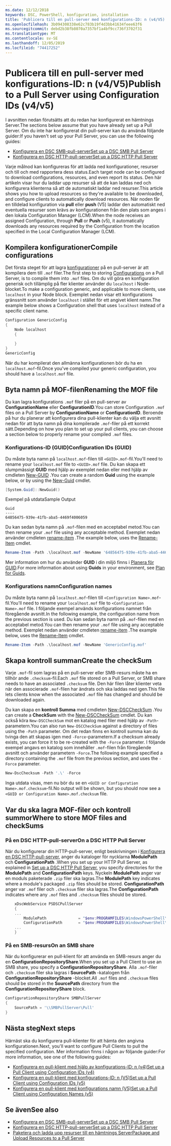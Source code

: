 ```yaml
---
ms.date: 12/12/2018
keywords: DSC, PowerShell, konfiguration, installation
title: 'Publicera till en pull-server med konfigurations-ID: n (v4/V5)'
ms.openlocfilehash: 3b094308338e62c783b19f4d3bb41634feee63f6
ms.sourcegitcommit: debd2b38fb8070a7357bf1a4bf9cc736f3702f31
ms.translationtype: MT
ms.contentlocale: sv-SE
ms.lasthandoff: 12/05/2019
ms.locfileid: "74417252"
---
```

# <a name="publish-to-a-pull-server-using-configuration-ids-v4v5"></a><span data-ttu-id="8f1de-103">Publicera till en pull-server med konfigurations-ID: n (v4/V5)</span><span class="sxs-lookup"><span data-stu-id="8f1de-103">Publish to a Pull Server using Configuration IDs (v4/v5)</span></span>

<span data-ttu-id="8f1de-104">I avsnitten nedan förutsätts att du redan har konfigurerat en hämtnings Server.</span><span class="sxs-lookup"><span data-stu-id="8f1de-104">The sections below assume that you have already set up a Pull Server.</span></span> <span data-ttu-id="8f1de-105">Om du inte har konfigurerat din pull-server kan du använda följande guider:</span><span class="sxs-lookup"><span data-stu-id="8f1de-105">If you haven't set up your Pull Server, you can use the following guides:</span></span>

- [<span data-ttu-id="8f1de-106">Konfigurera en DSC SMB-pull-server</span><span class="sxs-lookup"><span data-stu-id="8f1de-106">Set up a DSC SMB Pull Server</span></span>](pullServerSmb.md)
- [<span data-ttu-id="8f1de-107">Konfigurera en DSC HTTP-pull-server</span><span class="sxs-lookup"><span data-stu-id="8f1de-107">Set up a DSC HTTP Pull Server</span></span>](pullServer.md)

<span data-ttu-id="8f1de-108">Varje målnod kan konfigureras för att ladda ned konfigurationer, resurser och till och med rapportera dess status.</span><span class="sxs-lookup"><span data-stu-id="8f1de-108">Each target node can be configured to download configurations, resources, and even report its status.</span></span> <span data-ttu-id="8f1de-109">Den här artikeln visar hur du laddar upp resurser så att de kan laddas ned och konfigurera klienterna så att de automatiskt laddar ned resurser.</span><span class="sxs-lookup"><span data-stu-id="8f1de-109">This article shows you how to upload resources so they're available to be downloaded, and configure clients to automatically download resources.</span></span> <span data-ttu-id="8f1de-110">När noden får en tilldelad konfiguration via **pull** eller **push** (V5) laddar den automatiskt ned eventuella resurser som krävs av konfigurationen från den plats som anges i den lokala Configuration Manager (LCM).</span><span class="sxs-lookup"><span data-stu-id="8f1de-110">When the node receives an assigned Configuration, through **Pull** or **Push** (v5), it automatically downloads any resources required by the Configuration from the location specified in the Local Configuration Manager (LCM).</span></span>

## <a name="compile-configurations"></a><span data-ttu-id="8f1de-111">Kompilera konfigurationer</span><span class="sxs-lookup"><span data-stu-id="8f1de-111">Compile configurations</span></span>

<span data-ttu-id="8f1de-112">Det första steget för att lagra [konfigurationer](../configurations/configurations.md) på en pull-server är att kompilera dem till `.mof` filer.</span><span class="sxs-lookup"><span data-stu-id="8f1de-112">The first step to storing [Configurations](../configurations/configurations.md) on a Pull Server, is to compile them into `.mof` files.</span></span> <span data-ttu-id="8f1de-113">Om du vill göra en konfiguration generisk och tillämplig på fler klienter använder du `localhost` i Node-blocket.</span><span class="sxs-lookup"><span data-stu-id="8f1de-113">To make a configuration generic, and applicable to more clients, use `localhost` in your Node block.</span></span> <span data-ttu-id="8f1de-114">Exemplet nedan visar ett konfigurations gränssnitt som använder `localhost` i stället för ett angivet klient namn.</span><span class="sxs-lookup"><span data-stu-id="8f1de-114">The example below shows a Configuration shell that uses `localhost` instead of a specific client name.</span></span>

```powershell
Configuration GenericConfig
{
    Node localhost
    {

    }
}
GenericConfig
```

<span data-ttu-id="8f1de-115">När du har kompilerat den allmänna konfigurationen bör du ha en `localhost.mof`-fil.</span><span class="sxs-lookup"><span data-stu-id="8f1de-115">Once you've compiled your generic configuration, you should have a `localhost.mof` file.</span></span>

## <a name="renaming-the-mof-file"></a><span data-ttu-id="8f1de-116">Byta namn på MOF-filen</span><span class="sxs-lookup"><span data-stu-id="8f1de-116">Renaming the MOF file</span></span>

<span data-ttu-id="8f1de-117">Du kan lagra konfigurations `.mof` filer på en pull-server av **ConfigurationName** eller **ConfigurationID**.</span><span class="sxs-lookup"><span data-stu-id="8f1de-117">You can store Configuration `.mof` files on a Pull Server by **ConfigurationName** or **ConfigurationID**.</span></span> <span data-ttu-id="8f1de-118">Beroende på hur du planerar att konfigurera dina pull-klienter kan du välja ett avsnitt nedan för att byta namn på dina kompilerade `.mof`-filer på ett korrekt sätt.</span><span class="sxs-lookup"><span data-stu-id="8f1de-118">Depending on how you plan to set up your pull clients, you can choose a section below to properly rename your compiled `.mof` files.</span></span>

### <a name="configuration-ids-guid"></a><span data-ttu-id="8f1de-119">Konfigurations-ID (GUID)</span><span class="sxs-lookup"><span data-stu-id="8f1de-119">Configuration IDs (GUID)</span></span>

<span data-ttu-id="8f1de-120">Du måste byta namn på `localhost.mof`-filen till `<GUID>.mof`-fil.</span><span class="sxs-lookup"><span data-stu-id="8f1de-120">You'll need to rename your `localhost.mof` file to `<GUID>.mof` file.</span></span> <span data-ttu-id="8f1de-121">Du kan skapa ett slumpmässigt **GUID** med hjälp av exemplet nedan eller med hjälp av cmdleten [New-GUID](/powershell/module/microsoft.powershell.utility/new-guid) .</span><span class="sxs-lookup"><span data-stu-id="8f1de-121">You can create a random **Guid** using the example below, or by using the [New-Guid](/powershell/module/microsoft.powershell.utility/new-guid) cmdlet.</span></span>

```powershell
[System.Guid]::NewGuid()
```

<span data-ttu-id="8f1de-122">Exempel på utdata</span><span class="sxs-lookup"><span data-stu-id="8f1de-122">Sample Output</span></span>

```Output
Guid
----
64856475-939e-41fb-aba5-4469f4006059
```

<span data-ttu-id="8f1de-123">Du kan sedan byta namn på `.mof`-filen med en acceptabel metod.</span><span class="sxs-lookup"><span data-stu-id="8f1de-123">You can then rename your `.mof` file using any acceptable method.</span></span> <span data-ttu-id="8f1de-124">Exemplet nedan använder cmdleten [rename-item](/powershell/module/microsoft.powershell.management/rename-item) .</span><span class="sxs-lookup"><span data-stu-id="8f1de-124">The example below, uses the [Rename-Item](/powershell/module/microsoft.powershell.management/rename-item) cmdlet.</span></span>

```powershell
Rename-Item -Path .\localhost.mof -NewName '64856475-939e-41fb-aba5-4469f4006059.mof'
```

<span data-ttu-id="8f1de-125">Mer information om hur du använder **GUID** i din miljö finns i [Planera för GUID](/powershell/scripting/dsc/secureserver#guids).</span><span class="sxs-lookup"><span data-stu-id="8f1de-125">For more information about using **Guids** in your environment, see [Plan for Guids](/powershell/scripting/dsc/secureserver#guids).</span></span>

### <a name="configuration-names"></a><span data-ttu-id="8f1de-126">Konfigurations namn</span><span class="sxs-lookup"><span data-stu-id="8f1de-126">Configuration names</span></span>

<span data-ttu-id="8f1de-127">Du måste byta namn på `localhost.mof`-filen till `<Configuration Name>.mof`-fil.</span><span class="sxs-lookup"><span data-stu-id="8f1de-127">You'll need to rename your `localhost.mof` file to `<Configuration Name>.mof` file.</span></span> <span data-ttu-id="8f1de-128">I följande exempel används konfigurations namnet från föregående avsnitt.</span><span class="sxs-lookup"><span data-stu-id="8f1de-128">In the following example, the configuration name from the previous section is used.</span></span> <span data-ttu-id="8f1de-129">Du kan sedan byta namn på `.mof`-filen med en acceptabel metod.</span><span class="sxs-lookup"><span data-stu-id="8f1de-129">You can then rename your `.mof` file using any acceptable method.</span></span> <span data-ttu-id="8f1de-130">Exemplet nedan använder cmdleten [rename-item](/powershell/module/microsoft.powershell.management/rename-item) .</span><span class="sxs-lookup"><span data-stu-id="8f1de-130">The example below, uses the [Rename-Item](/powershell/module/microsoft.powershell.management/rename-item) cmdlet.</span></span>

```powershell
Rename-Item -Path .\localhost.mof -NewName 'GenericConfig.mof'
```

## <a name="create-the-checksum"></a><span data-ttu-id="8f1de-131">Skapa kontroll summan</span><span class="sxs-lookup"><span data-stu-id="8f1de-131">Create the checkSum</span></span>

<span data-ttu-id="8f1de-132">Varje `.mof`-fil som lagras på en pull-server eller SMB-resurs måste ha en tillhör ande `.checksum`-fil.</span><span class="sxs-lookup"><span data-stu-id="8f1de-132">Each `.mof` file stored on a Pull Server, or SMB share needs to have an associated `.checksum` file.</span></span>
<span data-ttu-id="8f1de-133">Den här filen låter klienter veta när den associerade `.mof`-filen har ändrats och ska laddas ned igen.</span><span class="sxs-lookup"><span data-stu-id="8f1de-133">This file lets clients know when the associated `.mof` file has changed and should be downloaded again.</span></span>

<span data-ttu-id="8f1de-134">Du kan skapa en **kontroll Summa** med cmdleten [New-DSCCheckSum](/powershell/module/psdesiredstateconfiguration/new-dscchecksum) .</span><span class="sxs-lookup"><span data-stu-id="8f1de-134">You can create a **CheckSum** with the [New-DSCCheckSum](/powershell/module/psdesiredstateconfiguration/new-dscchecksum) cmdlet.</span></span> <span data-ttu-id="8f1de-135">Du kan också köra `New-DSCCheckSum` mot en katalog med filer med hjälp av `-Path`-parametern.</span><span class="sxs-lookup"><span data-stu-id="8f1de-135">You can also run `New-DSCCheckSum` against a directory of files using the `-Path` parameter.</span></span>
<span data-ttu-id="8f1de-136">Om det redan finns en kontroll summa kan du tvinga den att skapas igen med `-Force`-parametern.</span><span class="sxs-lookup"><span data-stu-id="8f1de-136">If a checksum already exists, you can force it to be re-created with the `-Force` parameter.</span></span> <span data-ttu-id="8f1de-137">I följande exempel angavs en katalog som innehåller `.mof`-filen från föregående avsnitt och använder parametern `-Force`.</span><span class="sxs-lookup"><span data-stu-id="8f1de-137">The following example specified a directory containing the `.mof` file from the previous section, and uses the `-Force` parameter.</span></span>

```powershell
New-DscChecksum -Path '.\' -Force
```

<span data-ttu-id="8f1de-138">Inga utdata visas, men nu bör du se en `<GUID or Configuration Name>.mof.checksum`-fil.</span><span class="sxs-lookup"><span data-stu-id="8f1de-138">No output will be shown, but you should now see a `<GUID or Configuration Name>.mof.checksum` file.</span></span>

## <a name="where-to-store-mof-files-and-checksums"></a><span data-ttu-id="8f1de-139">Var du ska lagra MOF-filer och kontroll summor</span><span class="sxs-lookup"><span data-stu-id="8f1de-139">Where to store MOF files and checkSums</span></span>

### <a name="on-a-dsc-http-pull-server"></a><span data-ttu-id="8f1de-140">På en DSC HTTP-pull-server</span><span class="sxs-lookup"><span data-stu-id="8f1de-140">On a DSC HTTP Pull Server</span></span>

<span data-ttu-id="8f1de-141">När du konfigurerar din HTTP-pull-server, enligt beskrivningen i [Konfigurera en DSC HTTP-pull-server](pullServer.md), anger du kataloger för nycklarna **ModulePath** och **ConfigurationPath** .</span><span class="sxs-lookup"><span data-stu-id="8f1de-141">When you set up your HTTP Pull Server, as explained in [Set up a DSC HTTP Pull Server](pullServer.md), you specify directories for the **ModulePath** and **ConfigurationPath** keys.</span></span> <span data-ttu-id="8f1de-142">Nyckeln **ModulePath** anger var en moduls paketerade `.zip` filer ska lagras.</span><span class="sxs-lookup"><span data-stu-id="8f1de-142">The **ModulePath** key indicates where a module's packaged `.zip` files should be stored.</span></span> <span data-ttu-id="8f1de-143">**ConfigurationPath** anger var `.mof` filer och `.checksum` filer ska lagras.</span><span class="sxs-lookup"><span data-stu-id="8f1de-143">The **ConfigurationPath** indicates where any `.mof` files and `.checksum` files should be stored.</span></span>

```powershell
    xDscWebService PSDSCPullServer
    {
    ...
        ModulePath              = "$env:PROGRAMFILES\WindowsPowerShell\DscService\Modules"
        ConfigurationPath       = "$env:PROGRAMFILES\WindowsPowerShell\DscService\Configuration"
    ...
    }

```

### <a name="on-an-smb-share"></a><span data-ttu-id="8f1de-144">På en SMB-resurs</span><span class="sxs-lookup"><span data-stu-id="8f1de-144">On an SMB share</span></span>

<span data-ttu-id="8f1de-145">När du konfigurerar en pull-klient för att använda en SMB-resurs anger du en **ConfigurationRepositoryShare**.</span><span class="sxs-lookup"><span data-stu-id="8f1de-145">When you set up a Pull Client to use an SMB share, you specify a **ConfigurationRepositoryShare**.</span></span>
<span data-ttu-id="8f1de-146">Alla `.mof`-filer och `.checksum` filer ska lagras i **SourcePath** -katalogen från **ConfigurationRepositoryShare** -blocket.</span><span class="sxs-lookup"><span data-stu-id="8f1de-146">All `.mof` files and `.checksum` files should be stored in the **SourcePath** directory from the **ConfigurationRepositoryShare** block.</span></span>

```powershell
ConfigurationRepositoryShare SMBPullServer
{
    SourcePath = '\\SMBPullServer\Pull'
}
```

## <a name="next-steps"></a><span data-ttu-id="8f1de-147">Nästa steg</span><span class="sxs-lookup"><span data-stu-id="8f1de-147">Next steps</span></span>

<span data-ttu-id="8f1de-148">Härnäst ska du konfigurera pull-klienter för att hämta den angivna konfigurationen.</span><span class="sxs-lookup"><span data-stu-id="8f1de-148">Next, you'll want to configure Pull Clients to pull the specified configuration.</span></span> <span data-ttu-id="8f1de-149">Mer information finns i någon av följande guider:</span><span class="sxs-lookup"><span data-stu-id="8f1de-149">For more information, see one of the following guides:</span></span>

- [<span data-ttu-id="8f1de-150">Konfigurera en pull-klient med hjälp av konfigurations-ID: n (v4)</span><span class="sxs-lookup"><span data-stu-id="8f1de-150">Set up a Pull Client using Configuration IDs (v4)</span></span>](pullClientConfigId4.md)
- [<span data-ttu-id="8f1de-151">Konfigurera en pull-klient med konfigurations-ID: n (V5)</span><span class="sxs-lookup"><span data-stu-id="8f1de-151">Set up a Pull Client using Configuration IDs (v5)</span></span>](pullClientConfigId.md)
- [<span data-ttu-id="8f1de-152">Konfigurera en pull-klient med konfigurations namn (V5)</span><span class="sxs-lookup"><span data-stu-id="8f1de-152">Set up a Pull Client using Configuration Names (v5)</span></span>](pullClientConfigNames.md)

## <a name="see-also"></a><span data-ttu-id="8f1de-153">Se även</span><span class="sxs-lookup"><span data-stu-id="8f1de-153">See also</span></span>

- [<span data-ttu-id="8f1de-154">Konfigurera en DSC SMB-pull-server</span><span class="sxs-lookup"><span data-stu-id="8f1de-154">Set up a DSC SMB Pull Server</span></span>](pullServerSmb.md)
- [<span data-ttu-id="8f1de-155">Konfigurera en DSC HTTP-pull-server</span><span class="sxs-lookup"><span data-stu-id="8f1de-155">Set up a DSC HTTP Pull Server</span></span>](pullServer.md)
- [<span data-ttu-id="8f1de-156">Paketera och ladda upp resurser till en hämtnings Server</span><span class="sxs-lookup"><span data-stu-id="8f1de-156">Package and Upload Resources to a Pull Server</span></span>](package-upload-resources.md)
